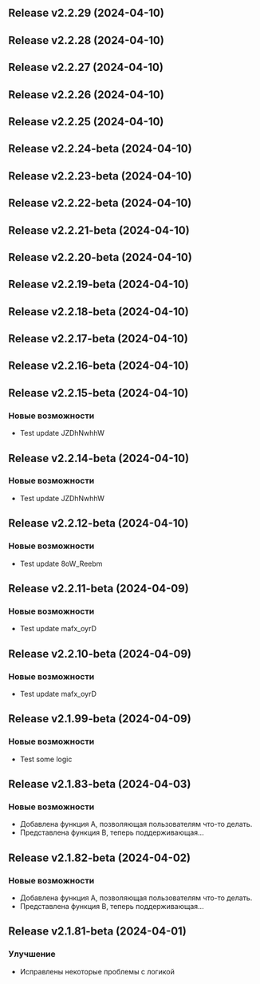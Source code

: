 ## Release v2.2.29 (2024-04-10)

## Release v2.2.28 (2024-04-10)

## Release v2.2.27 (2024-04-10)

## Release v2.2.26 (2024-04-10)

## Release v2.2.25 (2024-04-10)

## Release v2.2.24-beta (2024-04-10)

## Release v2.2.23-beta (2024-04-10)

## Release v2.2.22-beta (2024-04-10)

## Release v2.2.21-beta (2024-04-10)

## Release v2.2.20-beta (2024-04-10)

## Release v2.2.19-beta (2024-04-10)

## Release v2.2.18-beta (2024-04-10)

## Release v2.2.17-beta (2024-04-10)

## Release v2.2.16-beta (2024-04-10)

## Release v2.2.15-beta (2024-04-10)

### Новые возможности

- Test update JZDhNwhhW

## Release v2.2.14-beta (2024-04-10)

### Новые возможности

- Test update JZDhNwhhW

## Release v2.2.12-beta (2024-04-10)

### Новые возможности

- Test update 8oW_Reebm

## Release v2.2.11-beta (2024-04-09)

### Новые возможности

- Test update mafx_oyrD

## Release v2.2.10-beta (2024-04-09)

### Новые возможности

- Test update mafx_oyrD

## Release v2.1.99-beta (2024-04-09)

### Новые возможности

- Test some logic

## Release v2.1.83-beta (2024-04-03)

### Новые возможности

- Добавлена ​​функция А, позволяющая пользователям что-то делать.
- Представлена ​​функция B, теперь поддерживающая...

## Release v2.1.82-beta (2024-04-02)

### Новые возможности

- Добавлена ​​функция А, позволяющая пользователям что-то делать.
- Представлена ​​функция B, теперь поддерживающая...

## Release v2.1.81-beta (2024-04-01)

### Улучшение

- Исправлены некоторые проблемы с логикой
